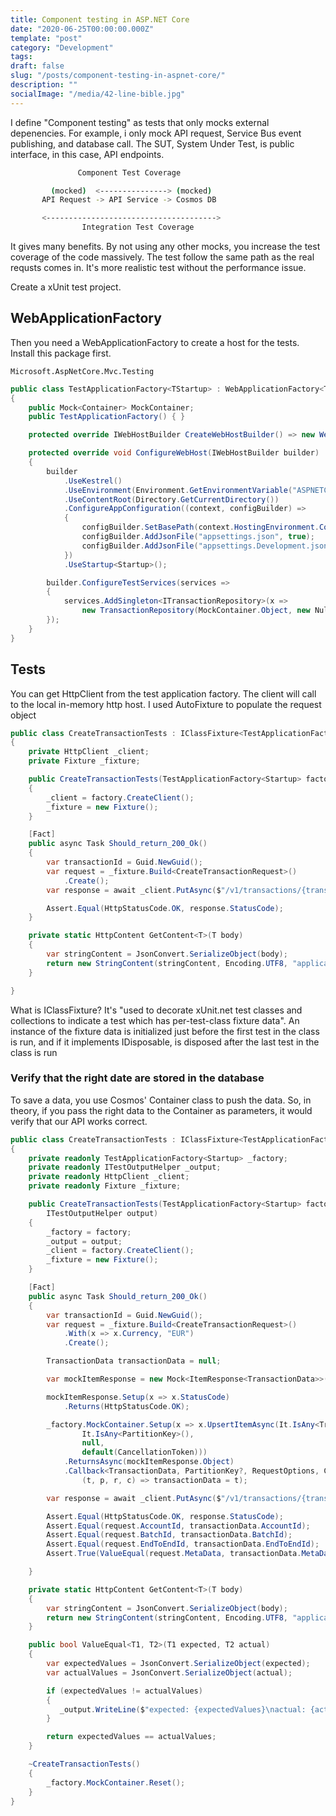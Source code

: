 ```yaml
---
title: Component testing in ASP.NET Core
date: "2020-06-25T00:00:00.000Z"
template: "post"
category: "Development"
tags:
draft: false
slug: "/posts/component-testing-in-aspnet-core/"
description: ""
socialImage: "/media/42-line-bible.jpg"
---
```

  

I define "Component testing" as tests that only mocks external depenencies. For example, i only mock API request, Service Bus event publishing, and database call. The SUT, System Under Test, is public interface, in this case, API endpoints.

```bash
               Component Test Coverage

         (mocked)  <---------------> (mocked)
       API Request -> API Service -> Cosmos DB

       <-------------------------------------->       
                Integration Test Coverage       
```

It gives many benefits. By not using any other mocks, you increase the test coverage of the code massively. The test follow the same path as the real requsts comes in. It's more realistic test without the performance issue.

Create a xUnit test project. 

## WebApplicationFactory

Then you need a WebApplicationFactory to create a host for the tests. Install this package first.

```text
Microsoft.AspNetCore.Mvc.Testing
```

```csharp
public class TestApplicationFactory<TStartup> : WebApplicationFactory<TStartup> where TStartup : class
{
    public Mock<Container> MockContainer;
    public TestApplicationFactory() { }

    protected override IWebHostBuilder CreateWebHostBuilder() => new WebHostBuilder();

    protected override void ConfigureWebHost(IWebHostBuilder builder)
    {
        builder
            .UseKestrel()
            .UseEnvironment(Environment.GetEnvironmentVariable("ASPNETCORE_ENVIRONMENT") ?? "Development")
            .UseContentRoot(Directory.GetCurrentDirectory())
            .ConfigureAppConfiguration((context, configBuilder) =>
            {
                configBuilder.SetBasePath(context.HostingEnvironment.ContentRootPath);
                configBuilder.AddJsonFile("appsettings.json", true);
                configBuilder.AddJsonFile("appsettings.Development.json", optional: true, reloadOnChange: true);
            })
            .UseStartup<Startup>();

        builder.ConfigureTestServices(services =>
        {
            services.AddSingleton<ITransactionRepository>(x => 
                new TransactionRepository(MockContainer.Object, new NullLogger<TransactionRepository>()));
        });
    }
}

```

## Tests

You can get HttpClient from the test application factory. The client will call to the local in-memory http host. I used AutoFixture to populate the request object

```csharp
public class CreateTransactionTests : IClassFixture<TestApplicationFactory<Startup>>
{
    private HttpClient _client;
    private Fixture _fixture;

    public CreateTransactionTests(TestApplicationFactory<Startup> factory)
    {
        _client = factory.CreateClient();
        _fixture = new Fixture();
    }

    [Fact]
    public async Task Should_return_200_Ok()
    {
        var transactionId = Guid.NewGuid();
        var request = _fixture.Build<CreateTransactionRequest>()
            .Create();
        var response = await _client.PutAsync($"/v1/transactions/{transactionId}", GetContent(request));

        Assert.Equal(HttpStatusCode.OK, response.StatusCode);
    }

    private static HttpContent GetContent<T>(T body)
    {
        var stringContent = JsonConvert.SerializeObject(body);
        return new StringContent(stringContent, Encoding.UTF8, "application/json");
    }

}

```

What is IClassFixture? It's "used to decorate xUnit.net test classes and collections to indicate a test which has per-test-class fixture data". An instance of the fixture data is initialized just before the first test in the class is run, and if it implements IDisposable, is disposed after the last test in the class is run

### Verify that the right date are stored in the database

To save a data, you use Cosmos' Container class to push the data. So, in theory, if you pass the right data to the Container as parameters, it would verify that our API works correct. 

```csharp
public class CreateTransactionTests : IClassFixture<TestApplicationFactory<Startup>>
{
    private readonly TestApplicationFactory<Startup> _factory;
    private readonly ITestOutputHelper _output;
    private readonly HttpClient _client;
    private readonly Fixture _fixture;

    public CreateTransactionTests(TestApplicationFactory<Startup> factory, 
        ITestOutputHelper output)
    {
        _factory = factory;
        _output = output;
        _client = factory.CreateClient();
        _fixture = new Fixture();
    }

    [Fact]
    public async Task Should_return_200_Ok()
    {
        var transactionId = Guid.NewGuid();
        var request = _fixture.Build<CreateTransactionRequest>()
            .With(x => x.Currency, "EUR")
            .Create();

        TransactionData transactionData = null;

        var mockItemResponse = new Mock<ItemResponse<TransactionData>>();

        mockItemResponse.Setup(x => x.StatusCode)
            .Returns(HttpStatusCode.OK);

        _factory.MockContainer.Setup(x => x.UpsertItemAsync(It.IsAny<TransactionData>(),
                It.IsAny<PartitionKey>(),
                null,
                default(CancellationToken)))
            .ReturnsAsync(mockItemResponse.Object)                
            .Callback<TransactionData, PartitionKey?, RequestOptions, CancellationToken>(
                (t, p, r, c) => transactionData = t);

        var response = await _client.PutAsync($"/v1/transactions/{transactionId}", GetContent(request));

        Assert.Equal(HttpStatusCode.OK, response.StatusCode);
        Assert.Equal(request.AccountId, transactionData.AccountId);
        Assert.Equal(request.BatchId, transactionData.BatchId);
        Assert.Equal(request.EndToEndId, transactionData.EndToEndId);
        Assert.True(ValueEqual(request.MetaData, transactionData.MetaData));

    }

    private static HttpContent GetContent<T>(T body)
    {
        var stringContent = JsonConvert.SerializeObject(body);
        return new StringContent(stringContent, Encoding.UTF8, "application/json");
    }

    public bool ValueEqual<T1, T2>(T1 expected, T2 actual)
    {
        var expectedValues = JsonConvert.SerializeObject(expected);
        var actualValues = JsonConvert.SerializeObject(actual);

        if (expectedValues != actualValues)
        {
           _output.WriteLine($"expected: {expectedValues}\nactual: {actualValues}"); 
        }

        return expectedValues == actualValues;
    }

    ~CreateTransactionTests()
    {
        _factory.MockContainer.Reset();
    }
}
```









